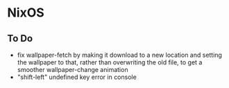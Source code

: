 # NixOS
## To Do
* fix wallpaper-fetch by making it download to a new location and setting the wallpaper to that, rather than overwriting the old file, to get a smoother wallpaper-change animation
* "shift-left" undefined key error in console
